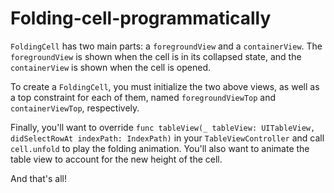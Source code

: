 # Folding-cell-programmatically

`FoldingCell` has two main parts: a `foregroundView` and a `containerView`. The `foregroundView` is shown when the cell is in its collapsed state, and the `containerView` is shown when the cell is opened.

To create a `FoldingCell`, you must initialize the two above views, as well as a top constraint for each of them, named `foregroundViewTop` and `containerViewTop`, respectively.

Finally, you'll want to override `func tableView(_ tableView: UITableView, didSelectRowAt indexPath: IndexPath)` in your `TableViewController` and call `cell.unfold` to play the folding animation. You'll also want to animate the table view to account for the new height of the cell.

And that's all!
